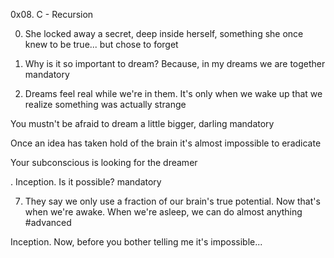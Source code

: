 0x08. C - Recursion

0. She locked away a secret, deep inside herself, something she once knew to be true... but chose to forget

1. Why is it so important to dream? Because, in my dreams we are together
mandatory

2. Dreams feel real while we're in them. It's only when we wake up that we realize something was actually strange

You mustn't be afraid to dream a little bigger, darling
mandatory


Once an idea has taken hold of the brain it's almost impossible to eradicate

 Your subconscious is looking for the dreamer

. Inception. Is it possible?
mandatory

7. They say we only use a fraction of our brain's true potential. Now that's when we're awake. When we're asleep, we can do almost anything
#advanced

 Inception. Now, before you bother telling me it's impossible...
